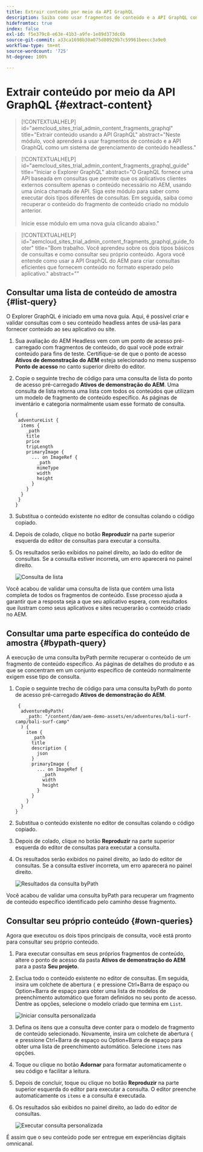 ```yaml
---
title: Extrair conteúdo por meio da API GraphQL
description: Saiba como usar fragmentos de conteúdo e a API GraphQL como um sistema de gerenciamento de conteúdo headless.
hidefromtoc: true
index: false
exl-id: f5e379c8-e63e-41b3-a9fe-1e89d373dc6b
source-git-commit: a33ca1698b30a075d80929b7c59961beecc3a9e0
workflow-type: tm+mt
source-wordcount: '725'
ht-degree: 100%

---
```



# Extrair conteúdo por meio da API GraphQL {#extract-content}

>[!CONTEXTUALHELP]
>id="aemcloud_sites_trial_admin_content_fragments_graphql"
>title="Extrair conteúdo usando a API GraphQL"
>abstract="Neste módulo, você aprenderá a usar fragmentos de conteúdo e a API GraphQL como um sistema de gerenciamento de conteúdo headless."

>[!CONTEXTUALHELP]
>id="aemcloud_sites_trial_admin_content_fragments_graphql_guide"
>title="Iniciar o Explorer GraphQL"
>abstract="O GraphQL fornece uma API baseada em consultas que permite que os aplicativos clientes externos consultem apenas o conteúdo necessário no AEM, usando uma única chamada de API. Siga este módulo para saber como executar dois tipos diferentes de consultas. Em seguida, saiba como recuperar o conteúdo do fragmento de conteúdo criado no módulo anterior.<br><br>Inicie esse módulo em uma nova guia clicando abaixo."

>[!CONTEXTUALHELP]
>id="aemcloud_sites_trial_admin_content_fragments_graphql_guide_footer"
>title="Bom trabalho. Você aprendeu sobre os dois tipos básicos de consultas e como consultar seu próprio conteúdo. Agora você entende como usar a API GraphQL do AEM para criar consultas eficientes que fornecem conteúdo no formato esperado pelo aplicativo."
>abstract=""

## Consultar uma lista de conteúdo de amostra {#list-query}

O Explorer GraphQL é iniciado em uma nova guia. Aqui, é possível criar e validar consultas com o seu conteúdo headless antes de usá-las para fornecer conteúdo ao seu aplicativo ou site.

1. Sua avaliação do AEM Headless vem com um ponto de acesso pré-carregado com fragmentos de conteúdo, do qual você pode extrair conteúdo para fins de teste. Certifique-se de que o ponto de acesso **Ativos de demonstração do AEM** esteja selecionado no menu suspenso **Ponto de acesso** no canto superior direito do editor.

1. Copie o seguinte trecho de código para uma consulta de lista do ponto de acesso pré-carregado **Ativos de demonstração do AEM**. Uma consulta de lista retorna uma lista com todos os conteúdos que utilizam um modelo de fragmento de conteúdo específico. As páginas de inventário e categoria normalmente usam esse formato de consulta.

   ```text
   {
    adventureList {
     items {
       _path
       title
       price
       tripLength
       primaryImage {
         ... on ImageRef {
           _path
           mimeType
           width
           height
         }
       }
     }
    }
   }
   ```

1. Substitua o conteúdo existente no editor de consultas colando o código copiado.

1. Depois de colado, clique no botão **Reproduzir** na parte superior esquerda do editor de consultas para executar a consulta.

1. Os resultados serão exibidos no painel direito, ao lado do editor de consultas. Se a consulta estiver incorreta, um erro aparecerá no painel direito.

   ![Consulta de lista](assets/do-not-localize/list-query-1-3-4-5.png)

Você acabou de validar uma consulta de lista que contém uma lista completa de todos os fragmentos de conteúdo. Esse processo ajuda a garantir que a resposta seja a que seu aplicativo espera, com resultados que ilustram como seus aplicativos e sites recuperarão o conteúdo criado no AEM.

## Consultar uma parte específica do conteúdo de amostra {#bypath-query}

A execução de uma consulta byPath permite recuperar o conteúdo de um fragmento de conteúdo específico. As páginas de detalhes do produto e as que se concentram em um conjunto específico de conteúdo normalmente exigem esse tipo de consulta.

1. Copie o seguinte trecho de código para uma consulta byPath do ponto de acesso pré-carregado **Ativos de demonstração do AEM**.

   ```text
    {
     adventureByPath(
       _path: "/content/dam/aem-demo-assets/en/adventures/bali-surf-camp/bali-surf-camp"
     ) {
       item {
         _path
         title
         description {
           json
         }
         primaryImage {
           ... on ImageRef {
             _path
             width
             height
           }
         }
       }
     }
   }
   ```

1. Substitua o conteúdo existente no editor de consultas colando o código copiado.

1. Depois de colado, clique no botão **Reproduzir** na parte superior esquerda do editor de consultas para executar a consulta.

1. Os resultados serão exibidos no painel direito, ao lado do editor de consultas. Se a consulta estiver incorreta, um erro aparecerá no painel direito.

   ![Resultados da consulta byPath](assets/do-not-localize/bypath-query-2-3-4.png)

Você acabou de validar uma consulta byPath para recuperar um fragmento de conteúdo específico identificado pelo caminho desse fragmento.

## Consultar seu próprio conteúdo {#own-queries}

Agora que executou os dois tipos principais de consulta, você está pronto para consultar seu próprio conteúdo.

1. Para executar consultas em seus próprios fragmentos de conteúdo, altere o ponto de acesso da pasta **Ativos de demonstração do AEM** para a pasta **Seu projeto**.

1. Exclua todo o conteúdo existente no editor de consultas. Em seguida, insira um colchete de abertura `{` e pressione Ctrl+Barra de espaço ou Option+Barra de espaço para obter uma lista de modelos de preenchimento automático que foram definidos no seu ponto de acesso. Dentre as opções, selecione o modelo criado que termina em `List`.

   ![Iniciar consulta personalizada](assets/do-not-localize/custom-query-1-2.png)

1. Defina os itens que a consulta deve conter para o modelo de fragmento de conteúdo selecionado. Novamente, insira um colchete de abertura `{` e pressione Ctrl+Barra de espaço ou Option+Barra de espaço para obter uma lista de preenchimento automático. Selecione `items` nas opções.

1. Toque ou clique no botão **Adornar** para formatar automaticamente o seu código e facilitar a leitura.

1. Depois de concluir, toque ou clique no botão **Reproduzir** na parte superior esquerda do editor para executar a consulta. O editor preenche automaticamente os `items` e a consulta é executada.

1. Os resultados são exibidos no painel direito, ao lado do editor de consultas.

   ![Executar consulta personalizada](assets/do-not-localize/custom-query-3-4-5-6.png)

É assim que o seu conteúdo pode ser entregue em experiências digitais omnicanal.
